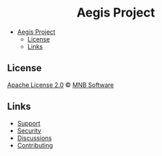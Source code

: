 <!-- markdownlint-configure-file {
  "MD013": {
    "code_blocks": false,
    "tables": false
  },
  "MD033": false,
  "MD041": false
} -->

<div align="center">

# Aegis Project

</div>


- [Aegis Project](#aegis-project)
  - [License](#license)
  - [Links](#links)

## License

[Apache License 2.0][license] © [MNB Software][author]

## Links

* [Support][support]
* [Security][security]
* [Discussions][chat]
* [Contributing][contributing]

<!-- Definitions -->
[chat]: https://github.com/MNB-Software/Aegis/discussions

[license]: https://github.com/MNB-Software/Aegis/blob/main/LICENSE

[author]: https://mnb.software

[coc]: https://github.com/remarkjs/.github/blob/main/code-of-conduct.md

[contributing]: contributing.md

[support]: SUPPORT.md

[security]: SECURITY.md